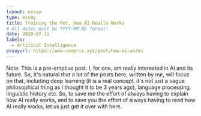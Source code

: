 ```yaml
---
layout: essay
type: essay
title: Training the Pet, How AI Really Works
# All dates must be YYYY-MM-DD format!
date: 2020-07-11
labels:
  - Artifical Intelligence
essayurl: https://www.compris.xyz/post/how-ai-works
---
```


Note: This is a pre-emptive post. I, for one, am really interested in AI and its future. So, it's natural that a lot of the posts here, written by me, will focus on that, including deep learning (it is a real concept, it's not just a vague philosophical thing as I thought it to be 3 years ago), language processing, linguistic history etc. So, to save me the effort of always having to explain how AI really works, and to save you the effort of always having to read how AI really works, let us just get it over with here.
